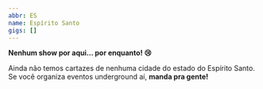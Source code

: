 ```yaml
---
abbr: ES
name: Espírito Santo
gigs: []
---
```


<div class="no-gigs-message">

**Nenhum show por aqui… por enquanto! 😢**

Ainda não temos cartazes de nenhuma cidade do estado do Espírito Santo.  
Se você organiza eventos underground aí, **manda pra gente!**

</div>